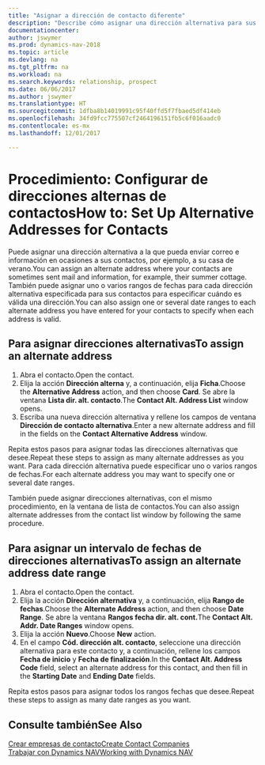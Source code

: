 ```yaml
---
title: "Asignar a dirección de contacto diferente"
description: "Describe cómo asignar una dirección alternativa para sus contactos o clientes potenciales, a la que a veces se envía información."
documentationcenter: 
author: jswymer
ms.prod: dynamics-nav-2018
ms.topic: article
ms.devlang: na
ms.tgt_pltfrm: na
ms.workload: na
ms.search.keywords: relationship, prospect
ms.date: 06/06/2017
ms.author: jswymer
ms.translationtype: HT
ms.sourcegitcommit: 1dfba8b14019991c95f40ffd5f7fbaed5df414eb
ms.openlocfilehash: 34fd9fcc775507cf2464196151fb5c6f016aadc0
ms.contentlocale: es-mx
ms.lasthandoff: 12/01/2017

---
```

# <a name="how-to-set-up-alternative-addresses-for-contacts"></a><span data-ttu-id="ce140-103">Procedimiento: Configurar de direcciones alternas de contactos</span><span class="sxs-lookup"><span data-stu-id="ce140-103">How to: Set Up Alternative Addresses for Contacts</span></span>
<span data-ttu-id="ce140-104">Puede asignar una dirección alternativa a la que pueda enviar correo e información en ocasiones a sus contactos, por ejemplo, a su casa de verano.</span><span class="sxs-lookup"><span data-stu-id="ce140-104">You can assign an alternate address where your contacts are sometimes sent mail and information, for example, their summer cottage.</span></span> <span data-ttu-id="ce140-105">También puede asignar uno o varios rangos de fechas para cada dirección alternativa especificada para sus contactos para especificar cuándo es válida una dirección.</span><span class="sxs-lookup"><span data-stu-id="ce140-105">You can also assign one or several date ranges to each alternate address you have entered for your contacts to specify when each address is valid.</span></span>

## <a name="to-assign-an-alternate-address"></a><span data-ttu-id="ce140-106">Para asignar direcciones alternativas</span><span class="sxs-lookup"><span data-stu-id="ce140-106">To assign an alternate address</span></span>
1. <span data-ttu-id="ce140-107">Abra el contacto.</span><span class="sxs-lookup"><span data-stu-id="ce140-107">Open the contact.</span></span>
2. <span data-ttu-id="ce140-108">Elija la acción **Dirección alterna** y, a continuación, elija **Ficha**.</span><span class="sxs-lookup"><span data-stu-id="ce140-108">Choose the **Alternative Address** action, and then choose **Card**.</span></span> <span data-ttu-id="ce140-109">Se abre la ventana **Lista dir. alt. contacto**.</span><span class="sxs-lookup"><span data-stu-id="ce140-109">The **Contact Alt. Address List** window opens.</span></span>
3. <span data-ttu-id="ce140-110">Escriba una nueva dirección alternativa y rellene los campos de ventana **Dirección de contacto alternativa**.</span><span class="sxs-lookup"><span data-stu-id="ce140-110">Enter a new alternate address and fill in the fields on the **Contact Alternative Address** window.</span></span>

<span data-ttu-id="ce140-111">Repita estos pasos para asignar todas las direcciones alternativas que desee.</span><span class="sxs-lookup"><span data-stu-id="ce140-111">Repeat these steps to assign as many alternate addresses as you want.</span></span> <span data-ttu-id="ce140-112">Para cada dirección alternativa puede especificar uno o varios rangos de fechas.</span><span class="sxs-lookup"><span data-stu-id="ce140-112">For each alternate address you may want to specify one or several date ranges.</span></span>

<span data-ttu-id="ce140-113">También puede asignar direcciones alternativas, con el mismo procedimiento, en la ventana de lista de contactos.</span><span class="sxs-lookup"><span data-stu-id="ce140-113">You can also assign alternate addresses from the contact list window by following the same procedure.</span></span>

## <a name="to-assign-an-alternate-address-date-range"></a><span data-ttu-id="ce140-114">Para asignar un intervalo de fechas de direcciones alternativas</span><span class="sxs-lookup"><span data-stu-id="ce140-114">To assign an alternate address date range</span></span>
1. <span data-ttu-id="ce140-115">Abra el contacto.</span><span class="sxs-lookup"><span data-stu-id="ce140-115">Open the contact.</span></span>
2. <span data-ttu-id="ce140-116">Elija la acción **Dirección alternativa** y, a continuación, elija **Rango de fechas**.</span><span class="sxs-lookup"><span data-stu-id="ce140-116">Choose the **Alternate Address** action, and then choose **Date Range**.</span></span> <span data-ttu-id="ce140-117">Se abre la ventana **Rangos fecha dir. alt. cont.**</span><span class="sxs-lookup"><span data-stu-id="ce140-117">The **Contact Alt. Addr. Date Ranges** window opens.</span></span>
3. <span data-ttu-id="ce140-118">Elija la acción **Nuevo**.</span><span class="sxs-lookup"><span data-stu-id="ce140-118">Choose **New** action.</span></span>
4. <span data-ttu-id="ce140-119">En el campo **Cód. dirección alt. contacto**, seleccione una dirección alternativa para este contacto y, a continuación, rellene los campos **Fecha de inicio** y **Fecha de finalización**.</span><span class="sxs-lookup"><span data-stu-id="ce140-119">In the **Contact Alt. Address Code** field, select an alternate address for this contact, and then fill in the **Starting Date** and **Ending Date** fields.</span></span>

<span data-ttu-id="ce140-120">Repita estos pasos para asignar todos los rangos fechas que desee.</span><span class="sxs-lookup"><span data-stu-id="ce140-120">Repeat these steps to assign as many date ranges as you want.</span></span>

## <a name="see-also"></a><span data-ttu-id="ce140-121">Consulte también</span><span class="sxs-lookup"><span data-stu-id="ce140-121">See Also</span></span>
[<span data-ttu-id="ce140-122">Crear empresas de contacto</span><span class="sxs-lookup"><span data-stu-id="ce140-122">Create Contact Companies</span></span>](marketing-create-contact-companies.md)  
[<span data-ttu-id="ce140-123">Trabajar con Dynamics NAV</span><span class="sxs-lookup"><span data-stu-id="ce140-123">Working with Dynamics NAV</span></span>](ui-work-product.md)

